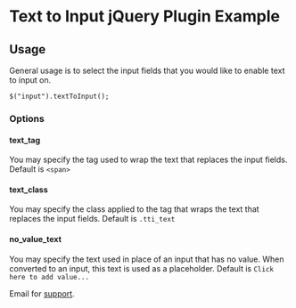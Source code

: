 # Text to Input jQuery Plugin Example

## Usage

General usage is to select the input fields that you would like to enable text to input on.
```
$("input").textToInput();
```


### Options

#### text_tag
You may specify the tag used to wrap the text that replaces the input fields. Default is `<span>`

#### text_class
You may specify the class applied to the tag that wraps the text that replaces the input fields. Default is `.tti_text`

#### no_value_text
You may specify the text used in place of an input that has no value. When converted to an input, this text is used as a placeholder. Default is `Click here to add value...`


Email for [support](mailto:support@complexcompulsions.com).